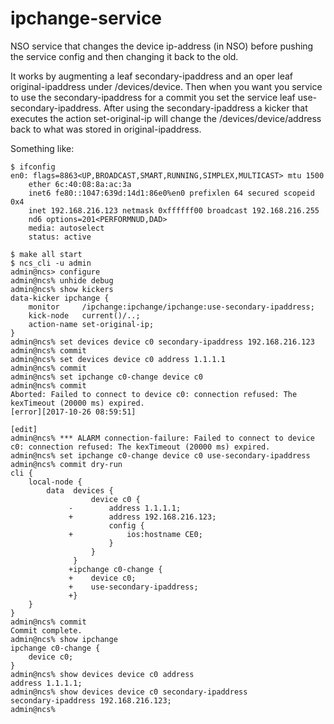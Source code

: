 # ipchange-service

NSO service that changes the device ip-address (in NSO) before pushing the service config and then changing it back to the old.

It works by augmenting a leaf secondary-ipaddress and an oper leaf original-ipaddress under /devices/device. Then when you want you service to use the secondary-ipaddress for a commit you set the service leaf use-secondary-ipaddress. After using the secondary-ipaddress a kicker that executes the action set-original-ip will change the /devices/device/address back to what was stored in original-ipaddress.


Something like:
```
$ ifconfig
en0: flags=8863<UP,BROADCAST,SMART,RUNNING,SIMPLEX,MULTICAST> mtu 1500
    ether 6c:40:08:8a:ac:3a
    inet6 fe80::1047:639d:14d1:86e0%en0 prefixlen 64 secured scopeid 0x4
    inet 192.168.216.123 netmask 0xffffff00 broadcast 192.168.216.255
    nd6 options=201<PERFORMNUD,DAD>
    media: autoselect
    status: active

$ make all start
$ ncs_cli -u admin
admin@ncs> configure
admin@ncs% unhide debug
admin@ncs% show kickers
data-kicker ipchange {
    monitor     /ipchange:ipchange/ipchange:use-secondary-ipaddress;
    kick-node   current()/..;
    action-name set-original-ip;
}
admin@ncs% set devices device c0 secondary-ipaddress 192.168.216.123
admin@ncs% commit
admin@ncs% set devices device c0 address 1.1.1.1
admin@ncs% commit
admin@ncs% set ipchange c0-change device c0
admin@ncs% commit
Aborted: Failed to connect to device c0: connection refused: The kexTimeout (20000 ms) expired.
[error][2017-10-26 08:59:51]

[edit]
admin@ncs% *** ALARM connection-failure: Failed to connect to device c0: connection refused: The kexTimeout (20000 ms) expired.
admin@ncs% set ipchange c0-change device c0 use-secondary-ipaddress
admin@ncs% commit dry-run
cli {
    local-node {
        data  devices {
                  device c0 {
             -        address 1.1.1.1;
             +        address 192.168.216.123;
                      config {
             +            ios:hostname CE0;
                      }
                  }
              }
             +ipchange c0-change {
             +    device c0;
             +    use-secondary-ipaddress;
             +}
    }
}
admin@ncs% commit
Commit complete.
admin@ncs% show ipchange
ipchange c0-change {
    device c0;
}
admin@ncs% show devices device c0 address
address 1.1.1.1;
admin@ncs% show devices device c0 secondary-ipaddress
secondary-ipaddress 192.168.216.123;
admin@ncs%
```
